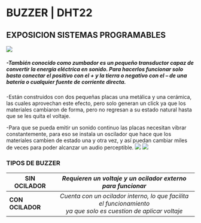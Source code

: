 # BUZZER | DHT22
## EXPOSICION SISTEMAS PROGRAMABLES
![](https://images.cooltext.com/5620370.png)


##### -También conocido como zumbador es un pequeño transductor capaz de convertir la energía eléctrica en sonido. Para hacerlos funcionar solo basta conectar el positivo con el + y la tierra o negativo con el – de una batería o cualquier fuente de corriente directa.

-Están construidos con dos pequeñas placas una metálica y una cerámica, las cuales aprovechan este efecto, pero solo generan un click ya que los materiales cambiaron de forma, pero no regresan a su estado natural hasta que se les quita el voltaje.

-Para que se pueda emitir un sonido continuo las placas necesitan vibrar constantemente, para eso se instala un oscilador que hace que los materiales cambien de estado una y otra vez, y así puedan cambiar miles de veces para poder alcanzar un audio perceptible.
![](http://ceca.uaeh.edu.mx/informatica/oas_final/OA4/buzzer.png) ![](https://encrypted-tbn0.gstatic.com/images?q=tbn:ANd9GcQrg8kCIaxwKOHkBYFRTYnb_CyLctLfrBGFl9-aR-snnSf1znbKB04COr9rLWMgUjQ6Cns&usqp=CAU) 

### TIPOS DE BUZZER
| **SIN OCILADOR** 	| _Requieren un voltaje y un ocilador externo para funcionar_ 	|
|---	|:---:	|
| **CON OCILADOR** 	| _Cuenta con un ocilador interno, lo que facilita el funcionamiento<br>ya que solo es cuestion de aplicar voltaje_ 	|
